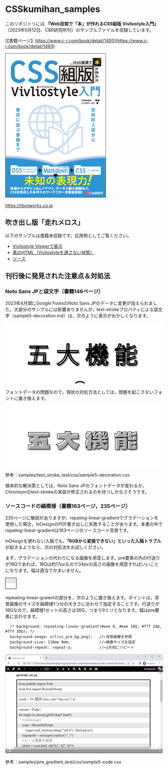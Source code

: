 # CSSkumihan_samples
このリポジトリには **『Web技術で「本」が作れるCSS組版 Vivliostyle入門』** （2023年5月12日、C&R研究所刊）のサンプルファイルを収録しています。

[【書籍ページ】https://www.c-r.com/book/detail/1493](https://www.c-r.com/book/detail/1493)

![book cover](bookimage.png)


https://libroworks.co.jp

## 吹き出し版「走れメロス」
以下のサンプルは書籍未収録です。応用例としてご覧ください。

- [Vivliostyle Viewerで表示](https://vivliostyle.org/viewer/#src=https://libroworks.github.io/CSSkumihan_samples/samples/melos/sample5_x_Melos.html)
- [素のHTML（Vivliostyleを通さない状態）](https://libroworks.github.io/CSSkumihan_samples/samples/melos/sample5_x_Melos.html)
- [ソース](https://github.com/libroworks/CSSkumihan_samples/blob/main/samples/melos/sample5_x_Melos.html)

## 刊行後に発見された注意点＆対処法
### Noto Sans JPと袋文字（書籍146ページ）
2023年4月頭にGoogle FontsのNoto Sans JPのデータに変更が加えられました。大部分のサンプルには影響ありませんが，text-strokeプロパティによる袋文字（sample5-decoration.md）は，次のように表示がおかしくなります。

![Noto Sans JP](img/img1.png)

フォントデータの問題なので，現状の対処方法としては，問題を起こさないフォントに置き換えます。

![Dela Gothic One](img/img2.png)

参考：samples/text_stroke_test/css/sample5-decoration.css

根本的な解決策としては，Noto Sans JPのフォントデータが変わるか，Chromiumのtext-strokeの実装が修正されるのを待つしかなさそうです。


### ソースコードの縞模様（書籍163ページ，235ページ）
235ページに解説がありますが，repating-linear-gradientでグラデーションを使用した場合，InDesignのPDF書き出しに失敗することがあります。本書の中でrepating-linear-gradientは163ページのソースコード背景です。

InDesignを使わない入稿でも，**「RGBから変換できない」といった入稿トラブル**が起きるようなら，次の対処法をお試しください。

まず，グラデーションの代わりになる画像を用意します。pre要素の内の行送りが18Qであれば，18Qは約17pxなので34pxの高さの画像を用意すればいいことになります。幅は適当でかまいません。

![vs_pre_bg.png](img/vs_pre_bg.png)


repeating-linear-graientの部分を，次のように置き換えます。ポイントは，背景画像のサイズを縞模様1つ分の大きさに合わせて指定することです。行送りが18Qなので，縞模様1セットの高さは36Q，つまり9ミリとなります。幅はpre要素に合わせます。

```
  /* background: repeating-linear-gradient(#eee 0, #eee 18Q, #fff 18Q, #fff 36Q); */
  background-image: url(vs_pre_bg.png);   //←背景画像を参照
  background-size: 118mm 9mm;             //←画像サイズを指定
  background-repeat: repeat-y;            //←y方向にリピート
```

![sourcecode](img/img3.png)

参考：samples/pre_gradient_test/css/sample5-code.css